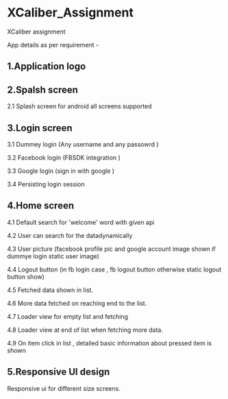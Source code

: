 
# XCaliber_Assignment
XCaliber assignment

App details as per requirement - 
 

1.Application logo
--

2.Spalsh screen
--
2.1 Splash screen for android all screens supported


3.Login screen
--

3.1 Dummey login (Any username and any passowrd )

3.2 Facebook login (FBSDK integration )

3.3 Google login (sign in with google )

3.4 Persisting login session 


4.Home screen 
--

4.1 Default search for  'welcome' word with given api

4.2 User can search for the datadynamically

4.3 User picture (facebook profile pic and google account image shown if dummye login static user image)

4.4 Logout button (in fb login case , fb logout button otherwise static logout button show)

4.5 Fetched data shown in list.

4.6 More data fetched on reaching end to the list.

4.7 Loader view for empty list and fetching

4.8 Loader view at end of list when fetching more data.

4.9 On item click in list , detailed basic information about pressed item is shown 

5.Responsive UI design
--------------

Responsive  ui for different size screens.

